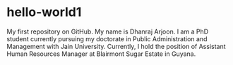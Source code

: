 # hello-world1
My first repository on GitHub.
My name is Dhanraj Arjoon.
I am a PhD student currently pursuing my doctorate in Public Administration and Management with Jain University.
Currently, I hold the position of Assistant Human Resources Manager at Blairmont Sugar Estate in Guyana.
